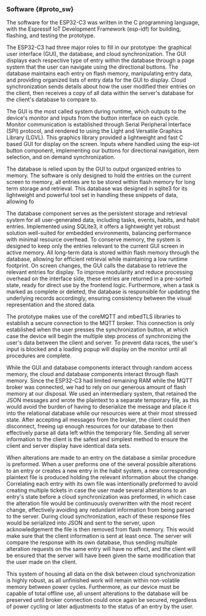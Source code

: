 ### Software {#proto_sw}
The software for the ESP32-C3 was written in the C programming language, with the Espressif IoT Development Framework (esp-idf) for building, flashing, and testing the prototype.

The ESP32-C3 had three major roles to fill in our prototype: the graphical user interface (GUI), the database, and cloud synchronization. The GUI displays each respective type of entry within the database through a page system that the user can navigate using the directional buttons. The database maintains each entry on flash memory, manipulating entry data, and providing organized lists of entry data for the GUI to display. Cloud synchronization sends details about how the user modified their entries on the client, then receives a copy of all data within the server's database for the client's database to compare to.

The GUI is the most called system during runtime, which outputs to the device's monitor and inputs from the button interface on each cycle. Monitor communication is established through Serial Peripheral Interface (SPI) protocol, and rendered to using the Light and Versatile Graphics Library (LGVL). This graphics library provided a lightweight and fast C based GUI for display on the screen. Inputs where handled using the esp-iot button component, implementing our buttons for directional navigation, item selection, and on demand synchronization.

The database is relied upon by the GUI to output organized entries to memory. The software is only designed to hold the entries on the current screen to memory, all entries are to be stored within flash memory for long term storage and retrieval. This database was designed in sqlite3 for its lightweight and powerful tool set in handling these snippets of data, allowing fo

The database component serves as the persistent storage and retrieval system for all user-generated data, including tasks, events, habits, and habit entries. Implemented using SQLite3, it offers a lightweight yet robust solution well-suited for embedded environments, balancing performance with minimal resource overhead. To conserve memory, the system is designed to keep only the entries relevant to the current GUI screen in active memory. All long-term data is stored within flash memory through the database, allowing for efficient retrieval while maintaining a low runtime footprint. On screen changes, the GUI calls the database to retrieve the relevant entries for display. To improve modularity and reduce processing overhead on the interface side, these entries are returned in a pre-sorted state, ready for direct use by the frontend logic. Furthermore, when a task is marked as complete or deleted, the database is responsible for updating the underlying records accordingly, ensuring consistency between the visual representation and the stored data.

The prototype makes use of the coreMQTT and mbedTLS libraries to establish a secure connection to the MQTT broker. This connection is only established when the user presses the synchronization button, at which case the device will begin the multiple step process of synchronizing the user's data between the client and server. To prevent data races, the user's input is blocked and a loading popup will display on the monitor until all procedures are complete.

While the GUI and database components interact through random access memory, the cloud and database components interact through flash memory. Since the ESP32-C3 had limited remaining RAM while the MQTT broker was connected, we had to rely on our generous amount of flash memory at our disposal. We used an intermediary system, that retained the JSON messages and wrote the plaintext to a separate temporary file, as this would avoid the burden of having to deserialize the message and place it into the relational database while our resources were at their most stressed state. After accepting all messages from the broker, the client could then disconnect, freeing up enough resources for our database to then effectively parse all data left within the temporary file. Sending all server information to the client is the safest and simplest method to ensure the client and server display have identical data sets.

When alterations are made to an entry on the database a similar procedure is preformed. When a user preforms one of the several possible alterations to an entry or creates a new entry in the habit system, a new corresponding plaintext file is produced holding the relevant information about the change. Correlating each entry with its own file was intentionally preformed to avoid creating multiple tickets in case the user made several alterations to an entry's state before a cloud synchronization was preformed, in which case the alteration file would be continuously overwritten with the most recent change, effectively avoiding any redundant information from being parsed to the server. During cloud synchronization, each of these response files would be serialized into JSON and sent to the server, upon acknowledgement the file is then removed from flash memory. This would make sure that the client information is sent at least once. The server will compare the response with its own database, thus sending multiple alteration requests on the same entry will have no effect, and the client will be ensured that the server will have been given the same modification that the user made on the client.

This system of housing all data on the disk between cloud synchronization is highly robust, as all unfinished work will remain within non-volatile memory between power cycles. Furthermore, as our device must be capable of total offline use, all unsent alterations to the database will be preserved until broker connection could once again be secured, regardless of power cycling or later adjustments to the status of an entry by the user.